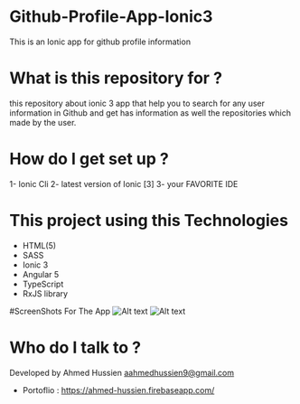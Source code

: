 # Github-Profile-App-Ionic3
This is an Ionic app for github profile information

# What is this repository for ? 
this repository about ionic 3 app that help you to search for any user information in Github and get has information as well the repositories which made by the user.

# How do I get set up ? 
1- Ionic Cli 
2- latest version of Ionic [3]
3- your FAVORITE IDE 
# This project using this Technologies 
* HTML(5)
* SASS
* Ionic 3
* Angular 5
* TypeScript
* RxJS library

#ScreenShots For The App
![Alt text](https://screenshots.firefox.com/A3sxxMyDLQj9w2t4/localhost " App Screen 1")
![Alt text](https://screenshots.firefox.com/4SiWbnQBmP5kM2ZV/localhost " App Screen 2")

# Who do I talk to ? 
Developed by Ahmed Hussien 
aahmedhussien9@gmail.com
* Portoflio : https://ahmed-hussien.firebaseapp.com/


